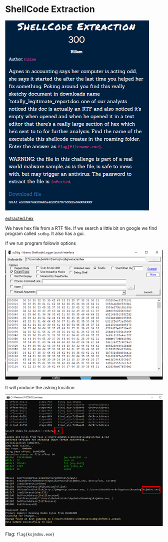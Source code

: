 # ShellCode Extraction
![](../../assets/forensics/shelcode-extraction-1_1.png)

[extracted.hex](../../assets/forensics/extracted.hex)

We have hex file from a RTF file. If we search a little bit on google we find program called `scdbg`. It also has a gui.

If we run program followin options

![](../../assets/forensics/shelcode-extraction-1_2.png)

It will produce the asking location

![](../../assets/forensics/shelcode-extraction-1_3.png)

Flag: `flag{ksjmdnu.exe}` 
